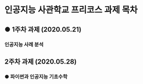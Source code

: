# 인공지능 사관학교 프리코스 과제 목차

## ● 1주차 과제 (2020.05.21)

### 인공지능 사례 분석

## 2주차 과제 (2020.05.28)

### ● 파이썬과 인공지능 기초수학
